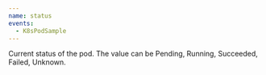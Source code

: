 ```yaml
---
name: status
events:
  - K8sPodSample
---
```


Current status of the pod. The value can be Pending, Running, Succeeded, Failed, Unknown.
